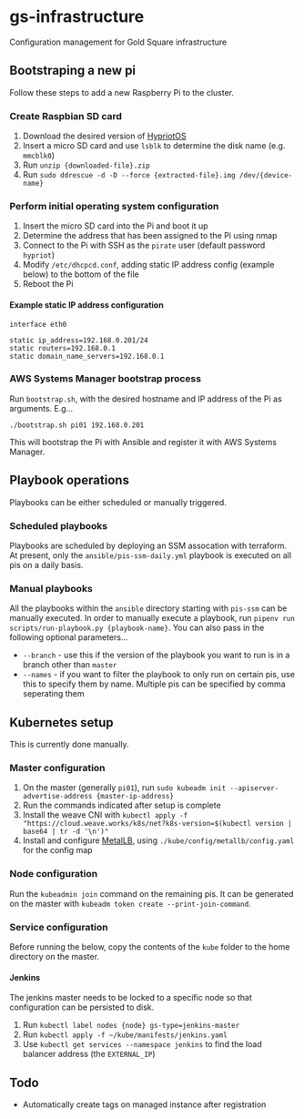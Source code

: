 # gs-infrastructure
Configuration management for Gold Square infrastructure

## Bootstraping a new pi

Follow these steps to add a new Raspberry Pi to the cluster.

### Create Raspbian SD card

1. Download the desired version of [HypriotOS](https://blog.hypriot.com/downloads/)
1. Insert a micro SD card and use `lsblk` to determine the disk name (e.g. `mmcblk0`)
1. Run `unzip {downloaded-file}.zip`
1. Run `sudo ddrescue -d -D --force {extracted-file}.img /dev/{device-name}`

### Perform initial operating system configuration

1. Insert the micro SD card into the Pi and boot it up
1. Determine the address that has been assigned to the Pi using nmap
1. Connect to the Pi with SSH as the `pirate` user (default password `hypriot`)
1. Modify `/etc/dhcpcd.conf`, adding static IP address config (example below) to the bottom of the file
1. Reboot the Pi

#### Example static IP address configuration

```
interface eth0

static ip_address=192.168.0.201/24
static routers=192.168.0.1
static domain_name_servers=192.168.0.1
```

### AWS Systems Manager bootstrap process

Run `bootstrap.sh`, with the desired hostname and IP address of the Pi as arguments. E.g...

```
./bootstrap.sh pi01 192.168.0.201
```

This will bootstrap the Pi with Ansible and register it with AWS Systems Manager.

## Playbook operations

Playbooks can be either scheduled or manually triggered.

### Scheduled playbooks

Playbooks are scheduled by deploying an SSM assocation with terraform. At present, only the `ansible/pis-ssm-daily.yml` playbook is executed on all pis on a daily basis.

### Manual playbooks

All the playbooks within the `ansible` directory starting with `pis-ssm` can be manually executed. In order to manually execute a playbook, run `pipenv run scripts/run-playbook.py {playbook-name}`. You can also pass in the following optional parameters...

* `--branch` - use this if the version of the playbook you want to run is in a branch other than `master`
* `--names` - if you want to filter the playbook to only run on certain pis, use this to specify them by name. Multiple pis can be specified by comma seperating them

## Kubernetes setup

This is currently done manually.

### Master configuration

1. On the master (generally `pi01`), run `sudo kubeadm init --apiserver-advertise-address {master-ip-address}`
1. Run the commands indicated after setup is complete
1. Install the weave CNI with `kubectl apply -f "https://cloud.weave.works/k8s/net?k8s-version=$(kubectl version | base64 | tr -d '\n')"`
1. Install and configure [MetalLB](https://metallb.universe.tf/tutorial/layer2/), using `./kube/config/metallb/config.yaml` for the config map

### Node configuration

Run the `kubeadmin join` command on the remaining pis. It can be generated on the master with `kubeadm token create --print-join-command`.

### Service configuration

Before running the below, copy the contents of the `kube` folder to the home directory on the master.

#### Jenkins

The jenkins master needs to be locked to a specific node so that configuration can be persisted to disk. 

1. Run `kubectl label nodes {node} gs-type=jenkins-master`
1. Run `kubectl apply -f ~/kube/manifests/jenkins.yaml`
1. Use `kubectl get services --namespace jenkins` to find the load balancer address (the `EXTERNAL_IP`)

## Todo

* Automatically create tags on managed instance after registration
